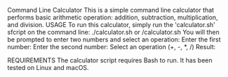 Command Line Calculator
This is a simple command line calculator that performs basic arithmetic operation: addition, subtraction, multiplication, and division.
USAGE
To run this calculator, simply run the 'calculator.sh' sfcript on the command line:
./calculator.sh or /calculator.sh
You will then be prompted to enter two numbers and select an operation:
Enter the first number: 
Enter the second number: 
Select an operation (+, -, *, /)
Result:

REQUIREMENTS
The calculator script requires Bash to run. It has been tested on Linux and macOS.
